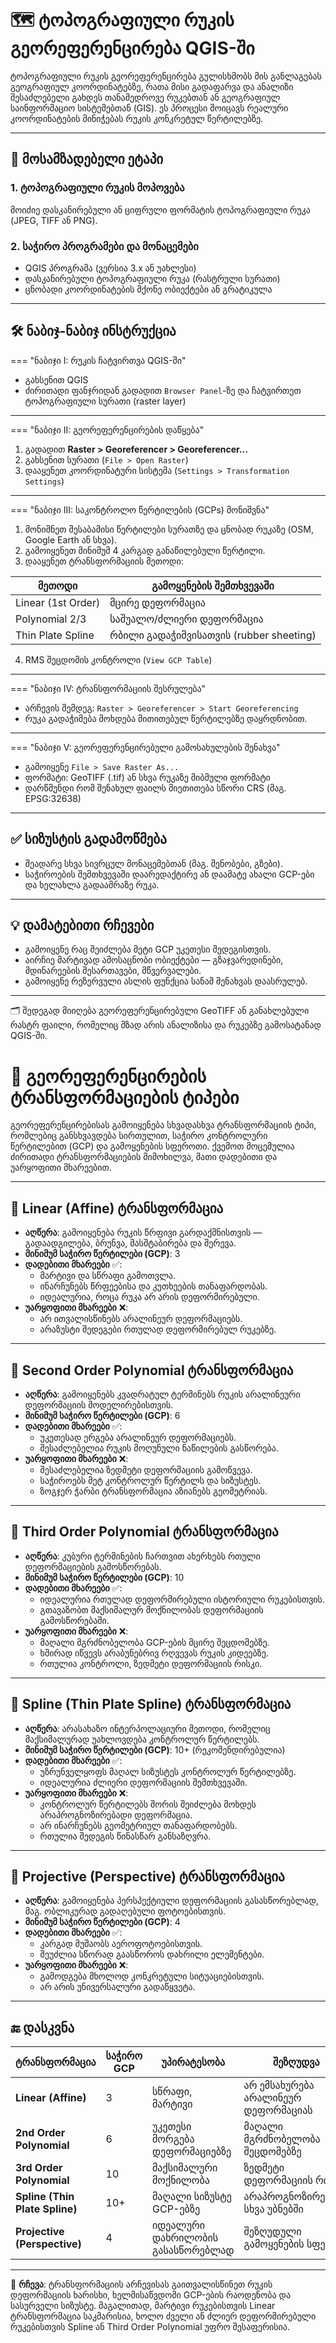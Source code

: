 <!-- https://cloud.mail.ru/public/js3t/PQ6wiuvrC -->

# 🗺️ ტოპოგრაფიული რუკის გეორეფერენცირება QGIS-ში

ტოპოგრაფიული რუკის გეორეფერენცირება გულისხმობს მის განლაგებას გეოგრაფიულ კოორდინატებზე, რათა მისი გადაფარვა და ანალიზი შესაძლებელი გახდეს თანამედროვე რუკებთან ან გეოგრაფიულ საინფორმაციო სისტემებთან (GIS). ეს პროცესი მოიცავს რეალური კოორდინატების მინიჭებას რუკის კონკრეტულ წერტილებზე.

---

## 📌 მოსამზადებელი ეტაპი

### 1. ტოპოგრაფიული რუკის მოპოვება
მოიძიე დასკანირებული ან ციფრული ფორმატის ტოპოგრაფიული რუკა (JPEG, TIFF ან PNG).

### 2. საჭირო პროგრამები და მონაცემები
- QGIS პროგრამა (ვერსია 3.x ან უახლესი)
- დასკანირებული ტოპოგრაფიული რუკა (რასტრული სურათი)
- ცნობადი კოორდინატების მქონე ობიექტები ან გრატიკულა

---

## 🛠️ ნაბიჯ-ნაბიჯ ინსტრუქცია

=== "ნაბიჯი I: რუკის ჩატვირთვა QGIS-ში"
* გახსენით QGIS
* ძირითადი ფანჯრიდან გადადით `Browser Panel`-ზე და ჩატვირთეთ ტოპოგრაფიული სურათი (raster layer)

---

=== "ნაბიჯი II: გეორეფერენცირების დაწყება"
1. გადადით **Raster > Georeferencer > Georeferencer...**
2. გახსენით სურათი (`File > Open Raster`)
3. დააყენეთ კოორდინატური სისტემა (`Settings > Transformation Settings`)

---

=== "ნაბიჯი III: საკონტროლო წერტილების (GCPs) მონიშვნა"
1. მონიშნეთ შესაბამისი წერტილები სურათზე და ცნობად რუკაზე (OSM, Google Earth ან სხვა).
2. გამოიყენეთ მინიმუმ 4 კარგად განაწილებული წერტილი.
3. დააყენეთ ტრანსფორმაციის მეთოდი:

| მეთოდი | გამოყენების შემთხვევაში |
|--------|--------------------------|
| Linear (1st Order) | მცირე დეფორმაცია |
| Polynomial 2/3 | საშუალო/ძლიერი დეფორმაცია |
| Thin Plate Spline | რბილი გადაჭიმვისათვის (rubber sheeting) |

4. RMS შეცდომის კონტროლი (`View GCP Table`)

---

=== "ნაბიჯი IV: ტრანსფორმაციის შესრულება"
- არჩევის შემდეგ: `Raster > Georeferencer > Start Georeferencing`
- რუკა გადაჭიმება მოხდება მითითებულ წერტილებზე დაყრდნობით.

---

=== "ნაბიჯი V: გეორეფერენცირებული გამოსახულების შენახვა"
- გამოიყენე `File > Save Raster As...`
- ფორმატი: GeoTIFF (.tif) ან სხვა რუკაზე მიბმული ფორმატი
- დარწმუნდი რომ შენახულ ფაილს მიეთითება სწორი CRS (მაგ. EPSG:32638)

---

## ✅ სიზუსტის გადამოწმება

* შეადარე სხვა სივრცულ მონაცემებთან (მაგ. შენობები, გზები).
* საჭიროების შემთხვევაში დაარედაქტირე ან დაამატე ახალი GCP-ები და ხელახლა გადაამრაზე რუკა.

---

## 💡 დამატებითი რჩევები

* გამოიყენე რაც შეიძლება მეტი GCP უკეთესი შედეგისთვის.
* აირჩიე მარტივად ამოსაცნობი ობიექტები — გზაჯვარედინები, მდინარეების შესართავები, მწვერვალები.
* გამოიყენე რეზერვული ასლის ფუნქცია სანამ შენახვას დაასრულებ.

---

🗂️ შედეგად მიიღება გეორეფერენცირებული GeoTIFF ან განახლებული რასტრ ფაილი, რომელიც მზად არის ანალიზისა და რუკებზე გამოსატანად QGIS-ში.


# 📍 გეორეფერენცირების ტრანსფორმაციების ტიპები

გეორეფერენცირებისას გამოიყენება სხვადასხვა ტრანსფორმაციის ტიპი, რომლებიც განსხვავდება სირთულით, საჭირო კონტროლური წერტილებით (GCP) და გამოყენების სფეროთი. ქვემოთ მოცემულია ძირითადი ტრანსფორმაციების მიმოხილვა, მათი დადებითი და უარყოფითი მხარეებით.

---

## 🔹 Linear (Affine) ტრანსფორმაცია

- **აღწერა**: გამოიყენება რუკის წრფივი გარდაქმნისთვის — გადაადგილება, ბრუნვა, მასშტაბირება და შერევა.
- **მინიმუმ საჭირო წერტილები (GCP)**: 3
- **დადებითი მხარეები** ✅:
  - მარტივი და სწრაფი გამოთვლა.
  - ინარჩუნებს წრფეებისა და კუთხეების თანაფარდობას.
  - იდეალურია, როცა რუკა არ არის დეფორმირებული.
- **უარყოფითი მხარეები** ❌:
  - არ ითვალისწინებს არალინეურ დეფორმაციებს.
  - არაზუსტი შედეგები რთულად დეფორმირებულ რუკებზე.

---

## 🔸 Second Order Polynomial ტრანსფორმაცია

- **აღწერა**: გამოიყენებს კვადრატულ ტერმინებს რუკის არალინეური დეფორმაციის მოდელირებისთვის.
- **მინიმუმ საჭირო წერტილები (GCP)**: 6
- **დადებითი მხარეები** ✅:
  - უკეთესად ერგება არალინეურ დეფორმაციებს.
  - შესაძლებელია რუკის მოღუნული ნაწილების გასწორება.
- **უარყოფითი მხარეები** ❌:
  - შესაძლებელია ზედმეტი დეფორმაციის გამოწვევა.
  - საჭიროებს მეტ კონტროლურ წერტილს და სიზუსტეს.
  - ზოგჯერ ჭარბი ტრანსფორმაცია აზიანებს გეომეტრიას.

---

## 🔹 Third Order Polynomial ტრანსფორმაცია

- **აღწერა**: კუბური ტერმინების ჩართვით ახერხებს რთული დეფორმაციების გამოსწორებას.
- **მინიმუმ საჭირო წერტილები (GCP)**: 10
- **დადებითი მხარეები** ✅:
  - იდეალურია რთულად დეფორმირებული ისტორიული რუკებისთვის.
  - გთავაზობთ მაქსიმალურ მოქნილობას დეფორმაციის გამოსწორებაში.
- **უარყოფითი მხარეები** ❌:
  - მაღალი მგრძნობელობა GCP-ების მცირე შეცდომებზე.
  - ხშირად იწვევს არაბუნებრივ რღვევას რუკის კიდეებზე.
  - რთულია კონტროლი, ზედმეტი დეფორმაციის რისკი.

---

## 🔸 Spline (Thin Plate Spline) ტრანსფორმაცია

- **აღწერა**: არასახაზო ინტერპოლაციური მეთოდი, რომელიც მაქსიმალურად უახლოვდება კონტროლურ წერტილებს.
- **მინიმუმ საჭირო წერტილები (GCP)**: 10+ (რეკომენდირებულია)
- **დადებითი მხარეები** ✅:
  - უზრუნველყოფს მაღალ სიზუსტეს კონტროლურ წერტილებზე.
  - იდეალურია ძლიერი დეფორმაციის შემთხვევაში.
- **უარყოფითი მხარეები** ❌:
  - კონტროლურ წერტილებს შორის შეიძლება მოხდეს არაპროგნოზირებადი დეფორმაცია.
  - არ ინარჩუნებს გეომეტრიულ თანაფარდობებს.
  - რთულია შედეგის წინასწარ განსაზღვრა.

---

## 🔹 Projective (Perspective) ტრანსფორმაცია

- **აღწერა**: გამოიყენება პერსპექტიული დეფორმაციის გასასწორებლად, მაგ. ობლიკურად გადაღებული ფოტოებისთვის.
- **მინიმუმ საჭირო წერტილები (GCP)**: 4
- **დადებითი მხარეები** ✅:
  - კარგად მუშაობს აეროფოტოებისთვის.
  - შეუძლია სწორად გაასწოროს დახრილი ელემენტები.
- **უარყოფითი მხარეები** ❌:
  - გამოდგება მხოლოდ კონკრეტული სიტუაციებისთვის.
  - არ არის უნივერსალური გადაწყვეტა.

---

## 🔚 დასკვნა

| **ტრანსფორმაცია**            | **საჭირო GCP** | **უპირატესობა**                          | **შეზღუდვა**                              |
|-------------------------------|----------------|------------------------------------------|--------------------------------------------|
| **Linear (Affine)**           | 3              | სწრაფი, მარტივი                         | არ ემსახურება არალინეურ დეფორმაციას        |
| **2nd Order Polynomial**      | 6              | უკეთესი მორგება დეფორმაციებზე          | მაღალი მგრძნობელობა შეცდომებზე            |
| **3rd Order Polynomial**      | 10             | მაქსიმალური მოქნილობა                  | ზედმეტი დეფორმაციის რისკი                 |
| **Spline (Thin Plate Spline)**| 10+            | მაღალი სიზუსტე GCP-ებზე                | არაპროგნოზირებადი სხვა უბნებში            |
| **Projective (Perspective)**  | 4              | იდეალური დახრილობის გასასწორებლად       | შეზღუდული გამოყენების სფერო               |

---

📌 **რჩევა**: ტრანსფორმაციის არჩევისას გაითვალისწინეთ რუკის დეფორმაციის ხარისხი, ხელმისაწვდომი GCP-ების რაოდენობა და სასურველი სიზუსტე. მაგალითად, მარტივი რუკებისთვის Linear ტრანსფორმაცია საკმარისია, ხოლო ძველი ან ძლიერ დეფორმირებული რუკებისთვის Spline ან Third Order Polynomial უფრო შესაფერისია.